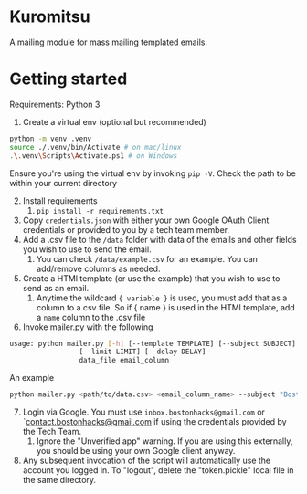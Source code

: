 # Kuromitsu
A mailing module for mass mailing templated emails.


# Getting started
Requirements: Python 3

1) Create a virtual env (optional but recommended)
```bash
python -m venv .venv
source ./.venv/bin/Activate # on mac/linux
.\.venv\Scripts\Activate.ps1 # on Windows
```
Ensure you're using the virtual env by invoking `pip -V`. Check the path to be within your current directory

2) Install requirements
   1) `pip install -r requirements.txt`
3) Copy `credentials.json` with either your own Google OAuth Client credentials or provided to you by a tech team member.
4) Add a .csv file to the `/data` folder with data of the emails and other fields you wish to use to send the email.
   1) You can check `/data/example.csv` for an example. You can add/remove columns as needed.
5) Create a HTMl template (or use the example) that you wish to use to send as an email. 
   1) Anytime the wildcard `{ variable }` is used, you must add that as a column to a csv file. So if { name } is used in the HTMl template, add a `name` column to the .csv file
6) Invoke mailer.py with the following 
```bash
usage: python mailer.py [-h] [--template TEMPLATE] [--subject SUBJECT] [--attachments ATTACHMENTS [ATTACHMENTS ...]] [--test]
                 [--limit LIMIT] [--delay DELAY]
                 data_file email_column
```
An example
```bash
python mailer.py <path/to/data.csv> <email_column_name> --subject "BostonHacks 2025 Updates" --template <path/to/template.html> --attachments <path/to/file> <path/to/file2>
```
7) Login via Google. You must use `inbox.bostonhacks@gmail.com` or `contact.bostonhacks@gmail.com if using the credentials provided by the Tech Team. 
   1) Ignore the "Unverified app" warning. If you are using this externally, you should be using your own Google client anyway.
8) Any subsequent invocation of the script will automatically use the account you logged in. To "logout", delete the "token.pickle" local file in the same directory.